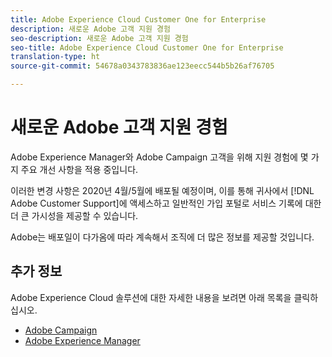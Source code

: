 ```yaml
---
title: Adobe Experience Cloud Customer One for Enterprise
description: 새로운 Adobe 고객 지원 경험
seo-description: 새로운 Adobe 고객 지원 경험
seo-title: Adobe Experience Cloud Customer One for Enterprise
translation-type: ht
source-git-commit: 54678a0343783836ae123eecc544b5b26af76705

---
```



# 새로운 Adobe 고객 지원 경험

Adobe Experience Manager와 Adobe Campaign 고객을 위해 지원 경험에 몇 가지 주요 개선 사항을 적용 중입니다.

이러한 변경 사항은 2020년 4월/5월에 배포될 예정이며, 이를 통해 귀사에서 [!DNL Adobe Customer Support]에 액세스하고 일반적인 가입 포털로 서비스 기록에 대한 더 큰 가시성을 제공할 수 있습니다.

Adobe는 배포일이 다가옴에 따라 계속해서 조직에 더 많은 정보를 제공할 것입니다.

## 추가 정보

Adobe Experience Cloud 솔루션에 대한 자세한 내용을 보려면 아래 목록을 클릭하십시오.

* [Adobe Campaign](campaign-list.md)
* [Adobe Experience Manager](aem-list.md)
